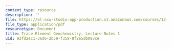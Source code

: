 ```yaml
---
content_type: resource
description: ''
file: https://ol-ocw-studio-app-production.s3.amazonaws.com/courses/12-479-trace-element-geochemistry-spring-2013/92fd2ec136d62b59f3588f2e5db093ce_MIT12_479S13_lec1.pdf
file_type: application/pdf
resourcetype: Document
title: Trace-Element Geochemistry, Lecture Notes 1
uid: 92fd2ec1-36d6-2b59-f358-8f2e5db093ce
---
```

